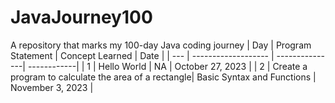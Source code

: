 # JavaJourney100
A repository that marks my 100-day Java coding journey
| Day | Program Statement | Concept Learned | Date | 
| --- | ------------------- | ---------------| ------------|
| 1   | Hello World       | NA | October 27, 2023 |
| 2   | Create a program to calculate the area of a rectangle| Basic Syntax and Functions | November 3, 2023 |
